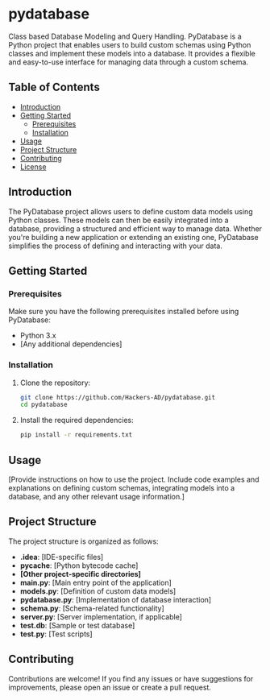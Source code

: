 # pydatabase
Class based Database Modeling and Query Handling. PyDatabase is a Python project that enables users to build custom schemas using Python classes and implement these models into a database. It provides a flexible and easy-to-use interface for managing data through a custom schema.

## Table of Contents
- [Introduction](#introduction)
- [Getting Started](#getting-started)
  - [Prerequisites](#prerequisites)
  - [Installation](#installation)
- [Usage](#usage)
- [Project Structure](#project-structure)
- [Contributing](#contributing)
- [License](#license)

## Introduction

The PyDatabase project allows users to define custom data models using Python classes. These models can then be easily integrated into a database, providing a structured and efficient way to manage data. Whether you're building a new application or extending an existing one, PyDatabase simplifies the process of defining and interacting with your data.

## Getting Started

### Prerequisites

Make sure you have the following prerequisites installed before using PyDatabase:

- Python 3.x
- [Any additional dependencies]

### Installation

1. Clone the repository:

   ```bash
   git clone https://github.com/Hackers-AD/pydatabase.git
   cd pydatabase
   ```

2. Install the required dependencies:

   ```bash
   pip install -r requirements.txt
   ```

## Usage

[Provide instructions on how to use the project. Include code examples and explanations on defining custom schemas, integrating models into a database, and any other relevant usage information.]

## Project Structure

The project structure is organized as follows:

- **.idea**: [IDE-specific files]
- **__pycache__**: [Python bytecode cache]
- **[Other project-specific directories]**
- **main.py**: [Main entry point of the application]
- **models.py**: [Definition of custom data models]
- **pydatabase.py**: [Implementation of database interaction]
- **schema.py**: [Schema-related functionality]
- **server.py**: [Server implementation, if applicable]
- **test.db**: [Sample or test database]
- **test.py**: [Test scripts]

## Contributing

Contributions are welcome! If you find any issues or have suggestions for improvements, please open an issue or create a pull request.
